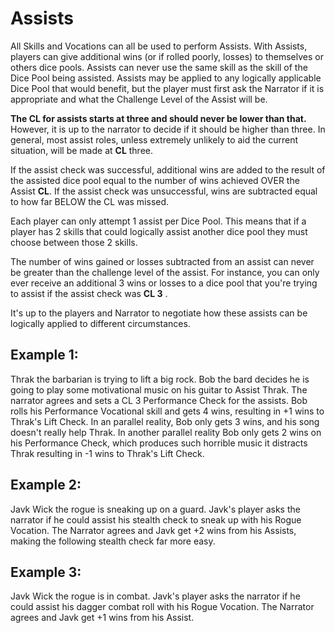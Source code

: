 # Assists

All Skills and Vocations can all be used to perform Assists. With Assists, players can give additional wins (or if rolled poorly, losses) to themselves or others dice pools. Assists can never use the same skill as the skill of the Dice Pool being assisted. Assists may be applied to any logically applicable Dice Pool that would benefit, but the player must first ask the Narrator if it is appropriate and what the Challenge Level of the Assist will be.

**The CL for assists starts at three and should never be lower than that.** However, it is up to the narrator to decide if it should be higher than three. In general, most assist roles, unless extremely unlikely to aid the current situation, will be made at **CL** three.

If the assist check was successful, additional wins are added to the result of the assisted dice pool equal to the number of wins achieved OVER the Assist **CL**. If the assist check was unsuccessful, wins are subtracted equal to how far BELOW the CL was missed.

Each player can only attempt 1 assist per Dice Pool. This means that if a player has 2 skills that could logically assist another dice pool they must choose between those 2 skills.

The number of wins gained or losses subtracted from an assist can never be greater than the challenge level of the assist. For instance, you can only ever receive an additional 3 wins or losses to a dice pool that you're trying to assist if the assist check was **CL 3** .

It's up to the players and Narrator to negotiate how these assists can be logically applied to different circumstances.

## Example 1:

Thrak the barbarian is trying to lift a big rock. Bob the bard decides he is going to play some motivational music on his guitar to Assist Thrak. The narrator agrees and sets a CL 3 Performance Check for the assists. Bob rolls his Performance Vocational skill and gets 4 wins, resulting in +1 wins to Thrak's Lift Check. In an parallel reality, Bob only gets 3 wins, and his song doesn't really help Thrak. In another parallel reality Bob only gets 2 wins on his Performance Check, which produces such horrible music it distracts Thrak resulting in -1 wins to Thrak's Lift Check.

## Example 2:

Javk Wick the rogue is sneaking up on a guard. Javk's player asks the narrator if he could assist his stealth check to sneak up with his Rogue Vocation. The Narrator agrees and Javk get +2 wins from his Assists, making the following stealth check far more easy.

## Example 3:

Javk Wick the rogue is in combat. Javk's player asks the narrator if he could assist his dagger combat roll with his Rogue Vocation. The Narrator agrees and Javk get +1 wins from his Assist.

